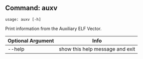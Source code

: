 ## Command: auxv ##
```
usage: auxv [-h]
```
Print information from the Auxiliary ELF Vector.  

| Optional Argument | Info |
|---------------------|------|
| --help | show this help message and exit |



